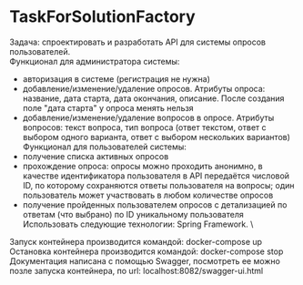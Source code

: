 # TaskForSolutionFactory
Задача: спроектировать и разработать API для системы опросов пользователей.\
Функционал для администратора системы: 
- авторизация в системе (регистрация не нужна)
- добавление/изменение/удаление опросов. Атрибуты опроса: название, дата старта, дата окончания, описание. После создания поле "дата старта" у опроса менять нельзя 
- добавление/изменение/удаление вопросов в опросе. Атрибуты вопросов: текст вопроса, тип вопроса (ответ текстом, ответ с выбором одного варианта, ответ с выбором нескольких вариантов)  \
Функционал для пользователей системы:  
- получение списка активных опросов 
- прохождение опроса: опросы можно проходить анонимно, в качестве идентификатора пользователя в API передаётся числовой ID, по которому сохраняются ответы пользователя на вопросы; один пользователь может участвовать в любом количестве опросов 
- получение пройденных пользователем опросов с детализацией по ответам (что выбрано) по ID уникальному пользователя  \
Использовать следующие технологии: Spring Framework. \


Запуск контейнера производится командой: docker-compose up \
Остановка контейнера производится командой: docker-compose stop \
Документация написана с помощью Swagger, посмотреть ее можно позле запуска контейнера, по url: localhost:8082/swagger-ui.html
